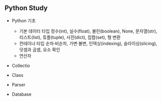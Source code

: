 ## Python Study
- Python 기초
  - 기본 데이터 타입
  정수(int), 실수(float), 불린(boolean), None, 문자열(str), 리스트(list), 튜플(tuple), 사전(dict), 집합(set), 형 변환
  -  컨테이너 타입
  순차·비순차, 가변·불변, 인덱싱(indexing), 슬라이싱(slicing), 덧셈과 곱셈, 요소 확인
  - 연산자
  
- Collectio
- Class
- Parser
- Database

